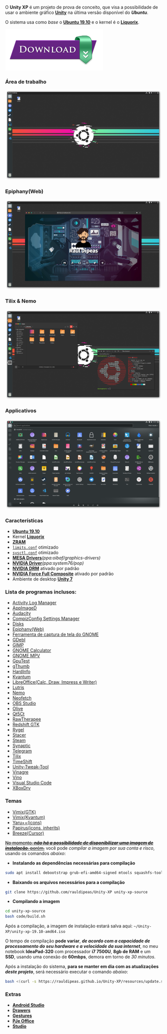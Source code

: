 O **Unity XP** é um projeto de prova de conceito, que visa a possibilidade de usar o ambiente gráfico [**Unity**](https://en.wikipedia.org/wiki/Unity_%28user_interface%29) na última versão disponível do _**Ubuntu**_.

O sistema usa como _base_ o [**Ubuntu 19.10**](https://ubuntu.com) e o kernel é o [**Liquorix**](https://liquorix.net/).

[![**downlad**](resources/download.png)](https://github.com/rauldipeas/Unity-XP/releases)

### Área de trabalho
![desktop](screenshots/desktop.png)

### Epiphany(Web)
![epiphany](screenshots/epiphany.png)

### Tilix & Nemo
![tilix+nemo](screenshots/tilix+nemo.png)

### Applicativos
![apps](screenshots/apps.png)

### Características
 - [**Ubuntu 19.10**](https://ubuntu.com)
 - Kernel [**Liquorix**](https://liquorix.net/)
 - [**ZRAM**](https://en.wikipedia.org/wiki/Zram)
 - [`limits.conf`](https://github.com/rauldipeas/Unity-XP/blob/master/code/settings/limits.conf) otimizado
 - [`sysctl.conf`](https://github.com/rauldipeas/Unity-XP/blob/master/code/settings/sysctl.conf) otimizado
 - [**MESA Drivers**](https://launchpad.net/~oibaf/+archive/ubuntu/graphics-drivers)_(ppa:oibaf/graphics-drivers)_
 - [**NVIDIA Driver**](https://launchpad.net/~system76/+archive/ubuntu/pop)_(ppa:system76/pop)_
 - [**NVIDIA DRM**](https://github.com/rauldipeas/Unity-XP/blob/master/code/settings/nvidia-drm.conf) ativado por padrão
 - [**NVIDIA Force Full Composite**](https://github.com/rauldipeas/Unity-XP/blob/master/code/settings/nvidia-composite.desktop) ativado por padrão
 - Ambiente de desktop [**Unity 7**](https://en.wikipedia.org/wiki/Unity_%28user_interface%29)

### Lista de programas inclusos:
 - [Activity Log Manager](https://launchpad.net/activity-log-manager)
 - [AppImageD](https://github.com/AppImage/appimaged)
 - [Audacity](https://www.audacityteam.org/)
 - [CompizConfig Settings Manager](https://en.wikipedia.org/wiki/Compiz)
 - [Disks](https://wiki.gnome.org/Apps/Disks)
 - [Epiphany(Web)](https://wiki.gnome.org/Apps/Web)
 - [Ferramenta de captura de tela do GNOME](https://en.wikipedia.org/wiki/GNOME_Screenshot)
 - [GDebI](https://launchpad.net/gdebi)
 - [GIMP](https://www.gimp.org/)
 - [GNOME Calculator](https://wiki.gnome.org/Apps/Calculator)
 - [GNOME MPV](https://celluloid-player.github.io/)
 - [GpuTest](https://www.geeks3d.com/20140304/gputest-0-7-0-opengl-benchmark-win-linux-osx-new-fp64-opengl-4-test-and-online-gpu-database/)
 - [gThumb](https://wiki.gnome.org/Apps/Gthumb)
 - [HardInfo](https://www.berlios.de/software/hardinfo/)
 - [Kvantum](https://github.com/tsujan/Kvantum/tree/master/Kvantum)
 - [LibreOffice(Calc, Draw, Impress e Writer)](https://pt-br.libreoffice.org/)
 - [Lutris](https://lutris.net/)
 - [Nemo](https://en.wikipedia.org/wiki/Nemo_%28file_manager%29)
 - [Neofetch](https://github.com/dylanaraps/neofetch)
 - [OBS Studio](https://obsproject.com/)
 - [Olive](https://www.olivevideoeditor.org/)
 - [Qt5Ct](https://sourceforge.net/projects/qt5ct/)
 - [RawTherapee](https://rawtherapee.com/)
 - [Redshift GTK](http://jonls.dk/redshift/)
 - [Rygel](https://wiki.gnome.org/Projects/Rygel/)
 - [Stacer](https://oguzhaninan.github.io/Stacer-Web/)
 - [Steam](https://store.steampowered.com/about/)
 - [Synaptic](http://www.nongnu.org/synaptic/)
 - [Telegram](https://telegram.org/)
 - [Tilix](https://gnunn1.github.io/tilix-web/)
 - [TimeShift](https://teejeetech.in/timeshift/)
 - [Unity-Tweak-Tool](https://launchpad.net/unity-tweak-tool)
 - [Vinagre](https://wiki.gnome.org/Apps/Vinagre/)
 - [Vino](https://help.ubuntu.com/community/VNC/Servers)
 - [Visual Studio Code](https://code.visualstudio.com/)
 - [XBoxDrv](https://xboxdrv.gitlab.io/)

### Temas
  - [Vimix(GTK)](https://vinceliuice.github.io/theme-vimix.html)
  - [Vimix(Kvantum)](https://github.com/vinceliuice/vimix-kde)
  - [Yaru++(icons)](https://github.com/Bonandry/yaru-plus)
  - [Papirus(icons, inherits)](https://github.com/PapirusDevelopmentTeam/papirus-icon-theme/)
  - [Breeze(Cursor)](https://github.com/KDE/breeze)

[~~No momento, _**não há a possibilidade de disponibilizar uma imagem de instalação**_, porém,~~](https://github.com/rauldipeas/Unity-XP/releases) você pode _compilar a imagem por sua conta e risco_, usando os comandos _abaixo_:

 - **Instalando as dependências necessárias para compilação**
```bash
sudo apt install debootstrap grub-efi-amd64-signed mtools squashfs-tools xorriso
```
 - **Baixando os arquivos necessários para a compilação**
```bash
git clone https://github.com/rauldipeas/Unity-XP unity-xp-source
```

 - **Compilando a imagem**
```bash
cd unity-xp-source
bash code/build.sh
```

Após a compilação, a imagem de instalação estará salva aqui: `~/Unity-XP/unity-xp-19.10-amd64.iso`

O tempo de compilação **pode variar**, _**de acordo com a capacidade de processamento do seu hardware e a velocidade da sua internet**_, no meu notebook **IdeaPad-320** com processador **i7 7500U**, **8gb de RAM** e um **SSD**, usando uma conexão de **60mbps**, demora em torno de _30 minutos_.

Após a instalação do sistema, **para se manter em dia com as atualizações _deste projeto_**, será necessário executar o comando _abaixo_:

```bash
bash <(curl -s https://rauldipeas.github.io/Unity-XP/resources/update.sh)
```

### Extras
  - [**Android Studio**](https://github.com/rauldipeas/Unity-XP/blob/master/extras/android-studio.md)
  - [**Drawers**](https://github.com/rauldipeas/Unity-XP/blob/master/extras/drawers.md)
  - [**Gestures**](https://github.com/rauldipeas/Unity-XP/blob/master/extras/gestures.md)
  - [**PJe Office**](https://github.com/rauldipeas/Unity-XP/blob/master/extras/pjeoffice.md)
  - [**Studio**](https://github.com/rauldipeas/Unity-XP/blob/master/extras/studio.md)
